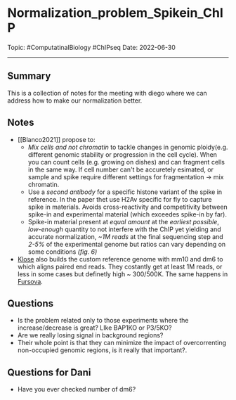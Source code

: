 
# Normalization_problem_Spikein_ChIP
Topic: #ComputatinalBiology #ChIPseq 
Date: 2022-06-30

---

## Summary
This is a collection of notes for the meeting with diego where we can address how to make  our normalization better.

## Notes
- [[Blanco2021]] propose to:
	- *Mix cells and not chromatin* to tackle changes in genomic ploidy(e.g. different genomic stability or progression in the cell cycle). When you can count cells (e.g. growing on dishes) and can fragment cells in the same way. If cell number can't be accuretely esimated, or sample and spike require different settings for fragmentation -> mix chromatin.
	- Use a *second antibody* for a specific histone variant of the spike in reference. In the paper thet use H2Av specific for fly to capture spike in materials. Avoids cross-reactivity and competitivity between spike-in and experimental material (which exceedes spike-in by far).
	- Spike-in material present at *equal amount* at the *earliest possible*, *low-enough* quantity to not interfere with the ChIP yet yielding and accurate normalization, *~1M reads* at the final sequencing step and *2-5%* of the experimental genome but ratios can vary depending on some conditions *(fig. 6)*
- [Klose](https://www.nature.com/articles/s41594-021-00661-y#MOESM3) also builds the custom reference genome with mm10 and dm6 to which aligns paired end reads. They costantly get at least 1M reads, or less in some cases but definetly high ~ 300/500K. The same happens in [Fursova](https://www.sciencedirect.com/science/article/pii/S109727651930228X?via%3Dihub#sec4).


## Questions
- Is the problem related only to those experiments where the increase/decrease is great? LIke BAP1KO or P3/5KO?
- Are we really losing signal in background regions?
- Their whole point is that they can minimize the impact of overcorrenting non-occupied genomic regions, is it really that important?.


## Questions for Dani
- Have you ever checked number of dm6?



